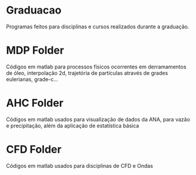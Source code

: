 # Graduacao
Programas feitos para disciplinas e cursos realizados durante a graduação.

# MDP Folder
Códigos em matlab para processos físicos ocorrentes em derramamentos de óleo, interpolação 2d, trajetória de partículas através de grades eulerianas, grade-c...

# AHC Folder
Códigos em matlab usados para visualização de dados da ANA, para vazão e precipitação, além da aplicação de estatística básica

# CFD Folder
Códigos em matlab usados para disciplinas de CFD e Ondas
